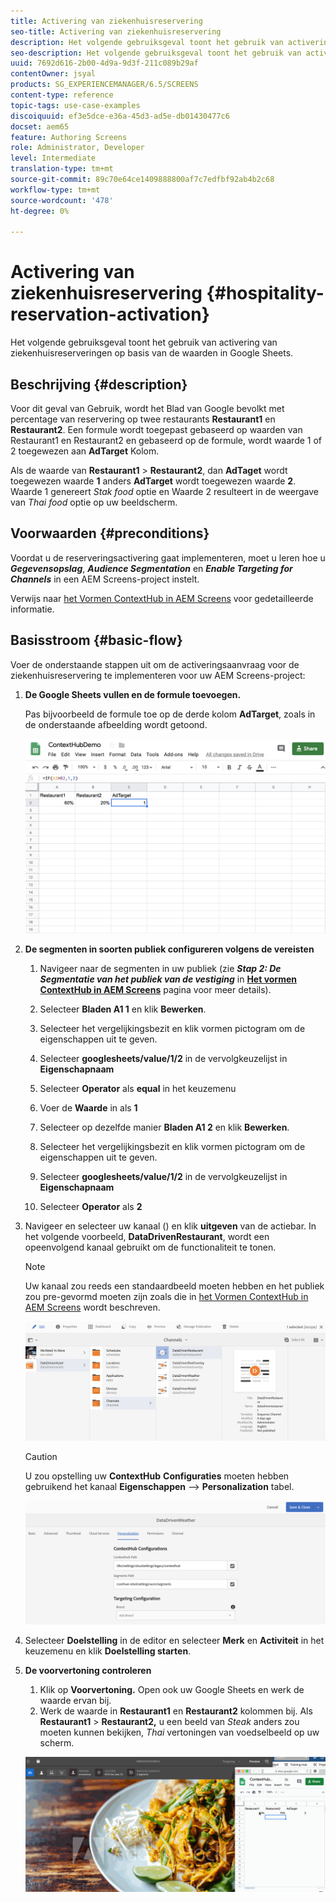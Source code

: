 ```yaml
---
title: Activering van ziekenhuisreservering
seo-title: Activering van ziekenhuisreservering
description: Het volgende gebruiksgeval toont het gebruik van activering van ziekenhuisreserveringen op basis van de waarden in Google Sheets.
seo-description: Het volgende gebruiksgeval toont het gebruik van activering van ziekenhuisreserveringen op basis van de waarden in Google Sheets.
uuid: 7692d616-2b00-4d9a-9d3f-211c089b29af
contentOwner: jsyal
products: SG_EXPERIENCEMANAGER/6.5/SCREENS
content-type: reference
topic-tags: use-case-examples
discoiquuid: ef3e5dce-e36a-45d3-ad5e-db01430477c6
docset: aem65
feature: Authoring Screens
role: Administrator, Developer
level: Intermediate
translation-type: tm+mt
source-git-commit: 89c70e64ce1409888800af7c7edfbf92ab4b2c68
workflow-type: tm+mt
source-wordcount: '478'
ht-degree: 0%

---
```



# Activering van ziekenhuisreservering {#hospitality-reservation-activation}

Het volgende gebruiksgeval toont het gebruik van activering van ziekenhuisreserveringen op basis van de waarden in Google Sheets.

## Beschrijving {#description}

Voor dit geval van Gebruik, wordt het Blad van Google bevolkt met percentage van reservering op twee restaurants **Restaurant1** en **Restaurant2**. Een formule wordt toegepast gebaseerd op waarden van Restaurant1 en Restaurant2 en gebaseerd op de formule, wordt waarde 1 of 2 toegewezen aan **AdTarget** Kolom.

Als de waarde van **Restaurant1** > **Restaurant2**, dan **AdTaget** wordt toegewezen waarde **1** anders **AdTarget** wordt toegewezen waarde **2**. Waarde 1 genereert *Stak food* optie en Waarde 2 resulteert in de weergave van *Thai food* optie op uw beeldscherm.

## Voorwaarden {#preconditions}

Voordat u de reserveringsactivering gaat implementeren, moet u leren hoe u ***Gegevensopslag***, ***Audience Segmentation*** en ***Enable Targeting for Channels*** in een AEM Screens-project instelt.

Verwijs naar [het Vormen ContextHub in AEM Screens](configuring-context-hub.md) voor gedetailleerde informatie.

## Basisstroom {#basic-flow}

Voer de onderstaande stappen uit om de activeringsaanvraag voor de ziekenhuisreservering te implementeren voor uw AEM Screens-project:

1. **De Google Sheets vullen en de formule toevoegen.**

   Pas bijvoorbeeld de formule toe op de derde kolom **AdTarget**, zoals in de onderstaande afbeelding wordt getoond.

   ![screen_shot_2019-04-29at94132am](assets/screen_shot_2019-04-29at94132am.png)

1. **De segmenten in soorten publiek configureren volgens de vereisten**

   1. Navigeer naar de segmenten in uw publiek (zie ***Stap 2: De Segmentatie van het publiek van de vestiging*** in **[Het vormen ContextHub in AEM Screens](configuring-context-hub.md)** pagina voor meer details).

   1. Selecteer **Bladen A1 1** en klik **Bewerken**.

   1. Selecteer het vergelijkingsbezit en klik vormen pictogram om de eigenschappen uit te geven.
   1. Selecteer **googlesheets/value/1/2** in de vervolgkeuzelijst in **Eigenschapnaam**

   1. Selecteer **Operator** als **equal** in het keuzemenu

   1. Voer de **Waarde** in als **1**

   1. Selecteer op dezelfde manier **Bladen A1 2** en klik **Bewerken**.

   1. Selecteer het vergelijkingsbezit en klik vormen pictogram om de eigenschappen uit te geven.
   1. Selecteer **googlesheets/value/1/2** in de vervolgkeuzelijst in **Eigenschapnaam**

   1. Selecteer **Operator** als **2**

1. Navigeer en selecteer uw kanaal () en klik **uitgeven** van de actiebar. In het volgende voorbeeld, **DataDrivenRestaurant**, wordt een opeenvolgend kanaal gebruikt om de functionaliteit te tonen.

   >[!NOTE]
   >
   >Uw kanaal zou reeds een standaardbeeld moeten hebben en het publiek zou pre-gevormd moeten zijn zoals die in [het Vormen ContextHub in AEM Screens](configuring-context-hub.md) wordt beschreven.

   ![screen_shot_2019-05-08at14652pm](assets/screen_shot_2019-05-08at14652pm.png)

   >[!CAUTION]
   >
   >U zou opstelling uw **ContextHub** **Configuraties** moeten hebben gebruikend het kanaal **Eigenschappen** —> **Personalization** tabel.

   ![screen_shot_2019-05-08at114106am](assets/screen_shot_2019-05-08at114106am.png)

1. Selecteer **Doelstelling** in de editor en selecteer **Merk** en **Activiteit** in het keuzemenu en klik **Doelstelling starten**.
1. **De voorvertoning controleren**

   1. Klik op **Voorvertoning.** Open ook uw Google Sheets en werk de waarde ervan bij.
   1. Werk de waarde in **Restaurant1** en **Restaurant2** kolommen bij. Als **Restaurant1** > **Restaurant2,** u een beeld van *Steak* anders zou moeten kunnen bekijken, *Thai* vertoningen van voedselbeeld op uw scherm.

   ![result5](assets/result5.gif)

